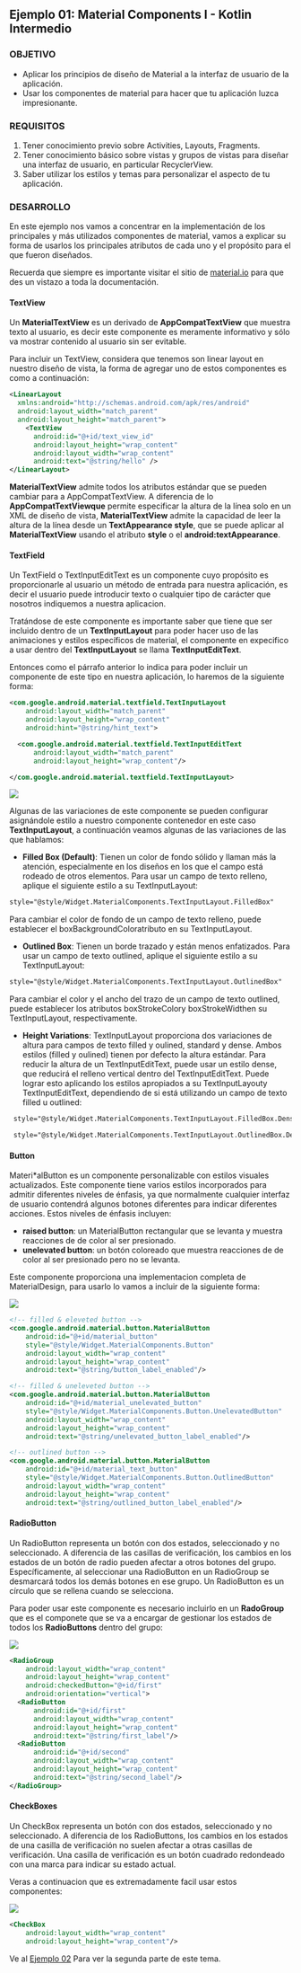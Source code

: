 ## Ejemplo 01: Material Components I - Kotlin Intermedio

### OBJETIVO

- Aplicar los principios de diseño de Material a la interfaz de usuario de la aplicación.
- Usar los componentes de material para hacer que tu aplicación luzca impresionante.

### REQUISITOS

1. Tener conocimiento previo sobre Activities, Layouts, Fragments.
2. Tener conocimiento básico sobre vistas y grupos de vistas para diseñar una interfaz de usuario, en particular RecyclerView.
3. Saber utilizar los estilos y temas para personalizar el aspecto de tu aplicación.

### DESARROLLO

En este ejemplo nos vamos a concentrar en la implementación de los principales y más utilizados componentes de material, vamos a explicar su forma de usarlos los principales atributos de cada uno y el propósito para el que fueron diseñados.

Recuerda que siempre es importante visitar el sitio de [material.io](https://material.io/) para que des un vistazo a toda la documentación.

#### TextView

Un **MaterialTextView** es un derivado de **AppCompatTextView** que muestra texto al usuario, es decir este componente es meramente informativo y sólo va mostrar contenido al usuario sin ser evitable.

Para incluir un TextView, considera que tenemos son linear layout en nuestro diseño de vista, la forma de agregar uno de estos componentes es como a continuación:

```XML
<LinearLayout
  xmlns:android="http://schemas.android.com/apk/res/android"
  android:layout_width="match_parent"
  android:layout_height="match_parent">
    <TextView
      android:id="@+id/text_view_id"
      android:layout_height="wrap_content"
      android:layout_width="wrap_content"
      android:text="@string/hello" />
</LinearLayout>
```
**MaterialTextView** admite todos los atributos estándar que se pueden cambiar para a AppCompatTextView. A diferencia de lo **AppCompatTextViewque** permite especificar la altura de la línea solo en un XML de diseño de vista, **MaterialTextView** admite la capacidad de leer la altura de la línea desde un **TextAppearance style**, que se puede aplicar al **MaterialTextView** usando el atributo **style** o el **android:textAppearance**.

#### TextField

Un TextField o TextInputEditText es un componente cuyo propósito es proporcionarle al usuario un método de entrada para nuestra aplicación, es decir el usuario puede introducir texto o cualquier tipo de carácter que nosotros indiquemos a nuestra aplicacion.

Tratándose de este componente es importante saber que tiene que ser incluido dentro de un **TextInputLayout** para poder hacer uso de las animaciones y estilos específicos de material, el componente en expecifico a usar dentro del **TextInputLayout** se llama **TextInputEditText**.

Entonces como el párrafo anterior lo indica para poder incluir un componente de este tipo en nuestra aplicación, lo haremos de la siguiente forma:

```XML
<com.google.android.material.textfield.TextInputLayout
    android:layout_width="match_parent"
    android:layout_height="wrap_content"
    android:hint="@string/hint_text">

  <com.google.android.material.textfield.TextInputEditText
      android:layout_width="match_parent"
      android:layout_height="wrap_content"/>

</com.google.android.material.textfield.TextInputLayout>
```

![](https://github.com/beduExpert/B1-Kotlin-Intermedio/blob/master/Sesion-06/Ejemplo-01/Images/2.png)

Algunas de las variaciones de este componente se pueden configurar asignándole estilo a nuestro componente contenedor en este caso **TextInputLayout**, a continuación veamos algunas de las variaciones de las que hablamos:

- **Filled Box (Default)**: Tienen un color de fondo sólido y llaman más la atención, especialmente en los diseños en los que el campo está rodeado de otros elementos. Para usar un campo de texto relleno, aplique el siguiente estilo a su TextInputLayout: 
```XML
style="@style/Widget.MaterialComponents.TextInputLayout.FilledBox"
```
Para cambiar el color de fondo de un campo de texto relleno, puede establecer el boxBackgroundColoratributo en su TextInputLayout.
- **Outlined Box**: Tienen un borde trazado y están menos enfatizados. Para usar un campo de texto outlined, aplique el siguiente estilo a su TextInputLayout:
```XML
style="@style/Widget.MaterialComponents.TextInputLayout.OutlinedBox"
```
Para cambiar el color y el ancho del trazo de un campo de texto outlined, puede establecer los atributos boxStrokeColory boxStrokeWidthen su TextInputLayout, respectivamente.
- **Height Variations**: TextInputLayout proporciona dos variaciones de altura para campos de texto filled y oulined, standard y dense. Ambos estilos (filled y oulined) tienen por defecto la altura estándar. Para reducir la altura de un TextInputEditText, puede usar un estilo dense, que reducirá el relleno vertical dentro del TextInputEditText. Puede lograr esto aplicando los estilos apropiados a su TextInputLayouty TextInputEditText, dependiendo de si está utilizando un campo de texto filled u outlined:
```XML
 style="@style/Widget.MaterialComponents.TextInputLayout.FilledBox.Dense"

 style="@style/Widget.MaterialComponents.TextInputLayout.OutlinedBox.Dense"
```

#### Button

Materi*alButton es un componente personalizable con estilos visuales actualizados. Este componente tiene varios estilos incorporados para admitir diferentes niveles de énfasis, ya que normalmente cualquier interfaz de usuario contendrá algunos botones diferentes para indicar diferentes acciones. Estos niveles de énfasis incluyen:

- **raised button**: un MaterialButton rectangular que se levanta y muestra reacciones de de color al ser presionado.
- **unelevated button**: un botón coloreado que muestra reacciones de de color al ser presionado pero no se levanta.

Este componente proporciona una implementacion completa de MaterialDesign, para usarlo lo vamos a incluir de la siguiente forma:

![](https://github.com/beduExpert/B1-Kotlin-Intermedio/blob/master/Sesion-06/Ejemplo-01/Images/3.png)

```XML
<!-- filled & eleveted button -->
<com.google.android.material.button.MaterialButton
    android:id="@+id/material_button"
    style="@style/Widget.MaterialComponents.Button"
    android:layout_width="wrap_content"
    android:layout_height="wrap_content"
    android:text="@string/button_label_enabled"/>

<!-- filled & uneleveted button -->
<com.google.android.material.button.MaterialButton
    android:id="@+id/material_unelevated_button"
    style="@style/Widget.MaterialComponents.Button.UnelevatedButton"
    android:layout_width="wrap_content"
    android:layout_height="wrap_content"
    android:text="@string/unelevated_button_label_enabled"/>

<!-- outlined button -->
<com.google.android.material.button.MaterialButton
    android:id="@+id/material_text_button"
    style="@style/Widget.MaterialComponents.Button.OutlinedButton"
    android:layout_width="wrap_content"
    android:layout_height="wrap_content"
    android:text="@string/outlined_button_label_enabled"/>
```

#### RadioButton

Un RadioButton representa un botón con dos estados, seleccionado y no seleccionado. A diferencia de las casillas de verificación, los cambios en los estados de un botón de radio pueden afectar a otros botones del grupo. Específicamente, al seleccionar una RadioButton en un RadioGroup se desmarcará todos los demás botones en ese grupo. Un RadioButton es un círculo que se rellena cuando se selecciona.

Para poder usar este componente es necesario incluirlo en un **RadoGroup** que es el componete que se va a encargar de gestionar los estados de todos los **RadioButtons** dentro del grupo:

![](https://github.com/beduExpert/B1-Kotlin-Intermedio/blob/master/Sesion-06/Ejemplo-01/Images/4.png)

```XML
<RadioGroup
    android:layout_width="wrap_content"
    android:layout_height="wrap_content"
    android:checkedButton="@+id/first"
    android:orientation="vertical">
  <RadioButton
      android:id="@+id/first"
      android:layout_width="wrap_content"
      android:layout_height="wrap_content"
      android:text="@string/first_label"/>
  <RadioButton
      android:id="@+id/second"
      android:layout_width="wrap_content"
      android:layout_height="wrap_content"
      android:text="@string/second_label"/>
</RadioGroup>
```

#### CheckBoxes

Un CheckBox representa un botón con dos estados, seleccionado y no seleccionado. A diferencia de los RadioButtons, los cambios en los estados de una casilla de verificación no suelen afectar a otras casillas de verificación. Una casilla de verificación es un botón cuadrado redondeado con una marca para indicar su estado actual.

Veras a continuacion que es extremadamente facil usar estos componentes:

![](https://github.com/beduExpert/B1-Kotlin-Intermedio/blob/master/Sesion-06/Ejemplo-01/Images/5.png)

```XML
<CheckBox
    android:layout_width="wrap_content"
    android:layout_height="wrap_content"/>
```

Ve al [Ejemplo 02](/../../tree/master/Sesion-06/Ejemplo-02/) Para ver la segunda parte de este tema.